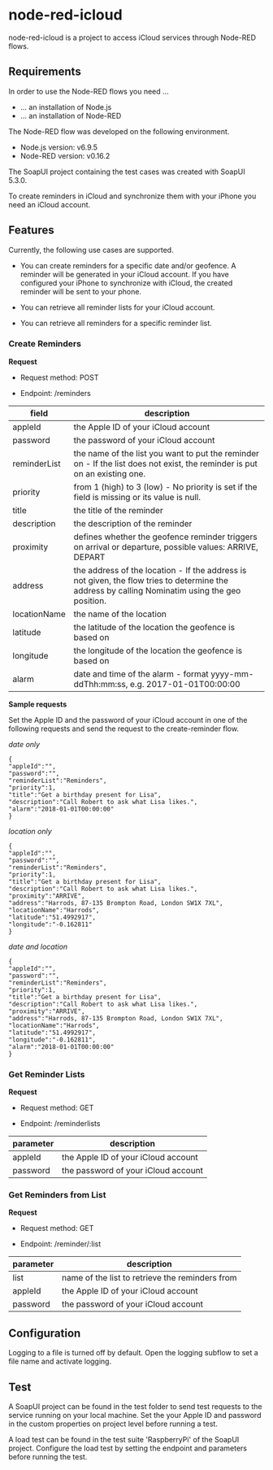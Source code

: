 # node-red-icloud

node-red-icloud is a project to access iCloud services through Node-RED flows.

## Requirements

In order to use the Node-RED flows you need ...

* ... an installation of Node.js
* ... an installation of Node-RED

The Node-RED flow was developed on the following environment.

* Node.js version: v6.9.5
* Node-RED version: v0.16.2

The SoapUI project containing the test cases was created with SoapUI 5.3.0.

To create reminders in iCloud and synchronize them with your iPhone you need an iCloud account.

## Features

Currently, the following use cases are supported.

* You can create reminders for a specific date and/or geofence. A reminder will be generated in your iCloud account. If you have configured your iPhone to synchronize with iCloud, the created reminder will be sent to your phone.

* You can retrieve all reminder lists for your iCloud account.

* You can retrieve all reminders for a specific reminder list.

### Create Reminders

**Request**

* Request method: POST

* Endpoint: /reminders

| field      | description |
| ---------- | ----------- |
|appleId|the Apple ID of your iCloud account|
|password|the password of your iCloud account|
|reminderList|the name of the list you want to put the reminder on - If the list does not exist, the reminder is put on an existing one.|
|priority|from 1 (high) to 3 (low) - No priority is set if the field is missing or its value is null.|
|title|the title of the reminder|
|description|the description of the reminder|
|proximity|defines whether the geofence reminder triggers on arrival or departure, possible values: ARRIVE, DEPART|
|address|the address of the location - If the address is not given, the flow tries to determine the address by calling Nominatim using the geo position.|,
|locationName|the name of the location|,
|latitude|the latitude of the location the geofence is based on|
|longitude|the longitude of the location the geofence is based on|
|alarm|date and time of the alarm - format yyyy-mm-ddThh:mm:ss, e.g. 2017-01-01T00:00:00|

**Sample requests**

Set the Apple ID and the password of your iCloud account in one of the following requests and send the request to the create-reminder flow.

*date only*

```
{
"appleId":"",
"password":"",
"reminderList":"Reminders",
"priority":1,
"title":"Get a birthday present for Lisa",
"description":"Call Robert to ask what Lisa likes.",
"alarm":"2018-01-01T00:00:00"
}
```

*location only*

```
{
"appleId":"",
"password":"",
"reminderList":"Reminders",
"priority":1,
"title":"Get a birthday present for Lisa",
"description":"Call Robert to ask what Lisa likes.",
"proximity":"ARRIVE",
"address":"Harrods, 87-135 Brompton Road, London SW1X 7XL",
"locationName":"Harrods",
"latitude":"51.4992917",
"longitude":"-0.162811"
}
```

*date and location*

```
{
"appleId":"",
"password":"",
"reminderList":"Reminders",
"priority":1,
"title":"Get a birthday present for Lisa",
"description":"Call Robert to ask what Lisa likes.",
"proximity":"ARRIVE",
"address":"Harrods, 87-135 Brompton Road, London SW1X 7XL",
"locationName":"Harrods",
"latitude":"51.4992917",
"longitude":"-0.162811",
"alarm":"2018-01-01T00:00:00"
}
```
### Get Reminder Lists

**Request**

* Request method: GET

* Endpoint: /reminderlists

| parameter  | description |
| ---------- | ----------- |
|appleId|the Apple ID of your iCloud account|
|password|the password of your iCloud account|

### Get Reminders from List

**Request**

* Request method: GET

* Endpoint: /reminder/:list

| parameter  | description |
| ---------- | ----------- |
|list|name of the list to retrieve the reminders from|
|appleId|the Apple ID of your iCloud account|
|password|the password of your iCloud account|

## Configuration

Logging to a file is turned off by default. Open the logging subflow to set a file name and activate logging. 

## Test

A SoapUI project can be found in the test folder to send test requests to the service running on your local machine. Set the your Apple ID and password in the custom properties on project level before running a test.

A load test can be found in the test suite 'RaspberryPi' of the SoapUI project. Configure the load test by setting the endpoint and parameters before running the test.